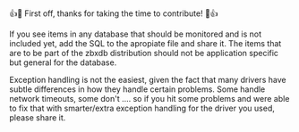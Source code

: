 👍🎉 First off, thanks for taking the time to contribute! 🎉👍

If you  see items in any database that should be monitored and is not included yet, add the SQL to the apropiate file and share it. The items that are to be part of the zbxdb distribution should not be application specific but general for the database.

Exception handling is not the  easiest, given  the fact that many drivers have subtle differences in how they handle certain problems. Some  handle network timeouts, some don't ....  so if you hit some problems and were able to fix that with smarter/extra exception handling for the driver you used, please share it.

